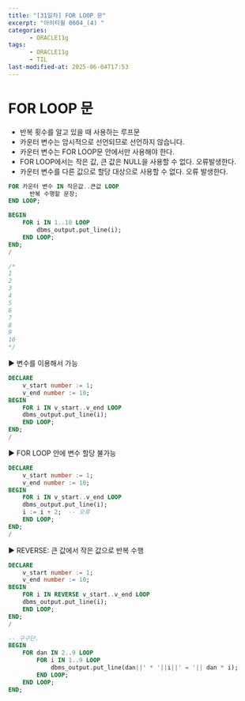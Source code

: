 ```yaml
---
title: "[31일차] FOR LOOP 문"
excerpt: "아이티윌 0604_(4) "
categories:
      - ORACLE11g
tags:
      - ORACLE11g
      - TIL
last-modified-at: 2025-06-04T17:53
---
```


# FOR LOOP 문

- 반복 횟수를 알고 있을 때 사용하는 루프문
- 카운터 변수는 암시적으로 선언되므로 선언하지 않습니다.
- 카운터 변수는 FOR LOOP문 안에서만 사용해야 한다.
- FOR LOOP에서는 작은 값, 큰 값은 NULL을 사용할 수 없다. 오류발생한다.
- 카운터 변수를 다른 값으로 할당 대상으로 사용할 수 없다. 오류 발생한다.

```sql
FOR 카운터 변수 IN 작은값..큰값 LOOP
	  반복 수행할 문장;
END LOOP;	  
```

```sql
BEGIN
    FOR i IN 1..10 LOOP
        dbms_output.put_line(i);
    END LOOP;
END;
/

/*
1
2
3
4
5
6
7
8
9
10
*/
```

▶️ 변수를 이용해서 가능

```sql
DECLARE
    v_start number := 1;
    v_end number := 10;
BEGIN
    FOR i IN v_start..v_end LOOP
    dbms_output.put_line(i);
    END LOOP;
END;
/
```

▶️ FOR LOOP 안에 변수 할당 불가능 

```sql
DECLARE
    v_start number := 1;
    v_end number := 10;
BEGIN
    FOR i IN v_start..v_end LOOP
    dbms_output.put_line(i);
    i := i + 2;  -- 오류 
    END LOOP;
END;
/
```

▶️ REVERSE: 큰 값에서 작은 값으로 반복 수행

```sql
DECLARE
    v_start number := 1;
    v_end number := 10;
BEGIN
    FOR i IN REVERSE v_start..v_end LOOP
    dbms_output.put_line(i);
    END LOOP;
END;
/
```

```sql
-- 구구단.
BEGIN
    FOR dan IN 2..9 LOOP
        FOR i IN 1..9 LOOP
            dbms_output.put_line(dan||' * '||i||' = '|| dan * i);
        END LOOP;
    END LOOP;
END;
```